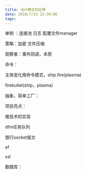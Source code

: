 ```yaml
---
title: 设计模式的应用
date: 2018/7/23 15:30:06
tags:
---
```



单例 ：连接池 日志 配置文件manager

策略：加密 文件压缩

观察者：事件回调，本质

命令：

  主体变化用命令模式，ship.fire(plasma)

  firebullet(ship，plasma)

  


抽象，简单工厂：

  


项目亮点：

推技术的实现

dfm任务队列

银行socket报文

ef

ssl

  


数据库：

  

